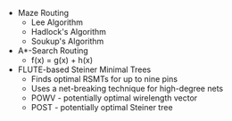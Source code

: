 * Maze Routing
	* Lee Algorithm
	* Hadlock's Algorithm
	* Soukup's Algorithm
* A*-Search Routing
	* f(x) = g(x) + h(x)
* FLUTE-based Steiner Minimal Trees
	* Finds optimal RSMTs for up to nine pins
	* Uses a net-breaking technique for high-degree nets
	* POWV - potentially optimal wirelength vector
	* POST - potentially optimal Steiner tree